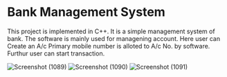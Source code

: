 # Bank Management System 
This project is implemented in C++.
It is a simple management system of bank.
The software is mainly used for managening account.
Here user can 
Create an A/c
Primary mobile number is alloted to A/c No. by software. 
Furthur user can start transaction.

![Screenshot (1089)](https://user-images.githubusercontent.com/61092127/123475259-c5249400-d618-11eb-93f5-69c330482e64.png)
![Screenshot (1090)](https://user-images.githubusercontent.com/61092127/123475266-c6ee5780-d618-11eb-95fe-681adb6ba529.png)
![Screenshot (1091)](https://user-images.githubusercontent.com/61092127/123475267-c786ee00-d618-11eb-937e-78cfa2ea6e08.png)

